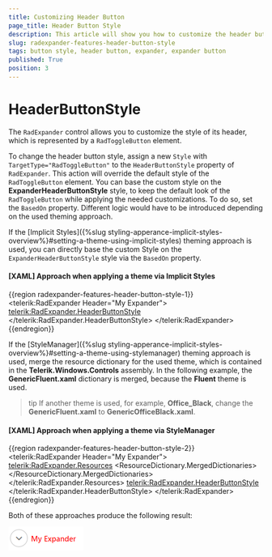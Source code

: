 ```yaml
---
title: Customizing Header Button
page_title: Header Button Style
description: This article will show you how to customize the header button style of the RadExpander control.
slug: radexpander-features-header-button-style
tags: button style, header button, expander, expander button
published: True
position: 3
---
```


# HeaderButtonStyle

The `RadExpander` control allows you to customize the style of its header, which is represented by a `RadToggleButton` element. 

To change the header button style, assign a new `Style` with `TargetType="RadToggleButton"` to the `HeaderButtonStyle` property of `RadExpander`. This action will override the default style of the `RadToggleButton` element. You can base the custom style on the __ExpanderHeaderButtonStyle__ style, to keep the default look of the `RadToggleButton` while applying the needed customizations. To do so, set the `BasedOn` property. Different logic would have to be introduced depending on the used theming approach.

If the [Implicit Styles]({%slug styling-apperance-implicit-styles-overview%}#setting-a-theme-using-implicit-styles) theming approach is used, you can directly base the custom Style on the `ExpanderHeaderButtonStyle` style via the `BasedOn` property.

#### __[XAML] Approach when applying a theme via Implicit Styles__
{{region radexpander-features-header-button-style-1}}
    <telerik:RadExpander Header="My Expander">
        <telerik:RadExpander.HeaderButtonStyle>
            <Style TargetType="telerik:RadToggleButton" BasedOn="{StaticResource ExpanderHeaderButtonStyle}">
                <Setter Property="Foreground" Value="Red"/>
                <Setter Property="FontWeight" Value="SemiBold"/>
                <Setter Property="Margin" Value="5 5 0 0"/>
            </Style>
        </telerik:RadExpander.HeaderButtonStyle>
    </telerik:RadExpander>
{{endregion}}

If the [StyleManager]({%slug styling-apperance-implicit-styles-overview%}#setting-a-theme-using-stylemanager) theming approach is used, merge the resource dictionary for the used theme, which is contained in the __Telerik.Windows.Controls__ assembly. In the following example, the __GenericFluent.xaml__ dictionary is merged, because the __Fluent__ theme is used. 

>tip If another theme is used, for example, __Office_Black__, change the __GenericFluent.xaml__ to __GenericOfficeBlack.xaml__.

#### __[XAML] Approach when applying a theme via StyleManager__
{{region radexpander-features-header-button-style-2}}
    <telerik:RadExpander Header="My Expander">
        <telerik:RadExpander.Resources>
            <ResourceDictionary>
                <ResourceDictionary.MergedDictionaries>
                    <ResourceDictionary Source="/Telerik.Windows.Controls;component/Themes/GenericFluent.xaml"/>
                </ResourceDictionary.MergedDictionaries>
            </ResourceDictionary>
        </telerik:RadExpander.Resources>
        <telerik:RadExpander.HeaderButtonStyle>
            <Style TargetType="telerik:RadToggleButton" BasedOn="{StaticResource ExpanderHeaderButtonStyle}">
                <Setter Property="Foreground" Value="Red"/>
                <Setter Property="FontWeight" Value="SemiBold"/>
                <Setter Property="Margin" Value="5 5 0 0"/>
            </Style>
        </telerik:RadExpander.HeaderButtonStyle>
    </telerik:RadExpander>
{{endregion}}

Both of these approaches produce the following result:

![RadExpander with custom Style based on its default one](images/radexpander-header-button-style-0.png)
